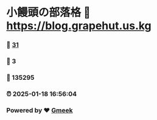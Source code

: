 # 小饅頭の部落格 :link: https://blog.grapehut.us.kg 
### :page_facing_up: [31](https://blog.grapehut.us.kg/tag.html) 
### :speech_balloon: 3 
### :hibiscus: 135295 
### :alarm_clock: 2025-01-18 16:56:04 
### Powered by :heart: [Gmeek](https://github.com/Meekdai/Gmeek)
